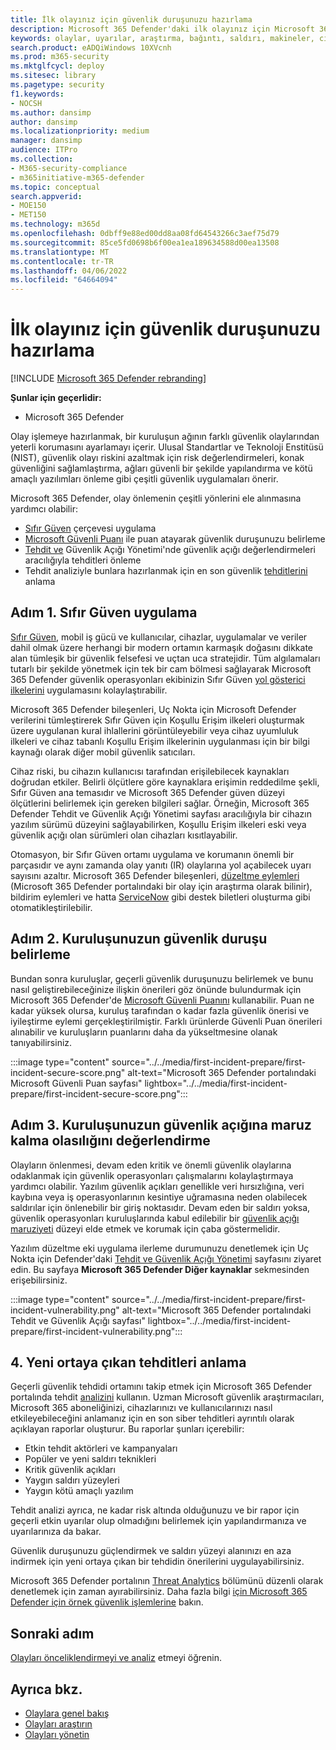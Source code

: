```yaml
---
title: İlk olayınız için güvenlik duruşunuzu hazırlama
description: Microsoft 365 Defender'daki ilk olayınız için Microsoft 365 kiracınızın güvenlik duruşu ayarlayın.
keywords: olaylar, uyarılar, araştırma, bağıntı, saldırı, makineler, cihazlar, kullanıcılar, kimlik, kimlik, posta kutusu, e-posta, 365, Microsoft, m365
search.product: eADQiWindows 10XVcnh
ms.prod: m365-security
ms.mktglfcycl: deploy
ms.sitesec: library
ms.pagetype: security
f1.keywords:
- NOCSH
ms.author: dansimp
author: dansimp
ms.localizationpriority: medium
manager: dansimp
audience: ITPro
ms.collection:
- M365-security-compliance
- m365initiative-m365-defender
ms.topic: conceptual
search.appverid:
- MOE150
- MET150
ms.technology: m365d
ms.openlocfilehash: 0dbff9e88ed00dd8aa08fd64543266c3aef75d79
ms.sourcegitcommit: 85ce5fd0698b6f00ea1ea189634588d00ea13508
ms.translationtype: MT
ms.contentlocale: tr-TR
ms.lasthandoff: 04/06/2022
ms.locfileid: "64664094"
---
```

# <a name="prepare-your-security-posture-for-your-first-incident"></a>İlk olayınız için güvenlik duruşunuzu hazırlama

[!INCLUDE [Microsoft 365 Defender rebranding](../includes/microsoft-defender.md)]

**Şunlar için geçerlidir:**
- Microsoft 365 Defender

Olay işlemeye hazırlanmak, bir kuruluşun ağının farklı güvenlik olaylarından yeterli korumasını ayarlamayı içerir. Ulusal Standartlar ve Teknoloji Enstitüsü (NIST), güvenlik olayı riskini azaltmak için risk değerlendirmeleri, konak güvenliğini sağlamlaştırma, ağları güvenli bir şekilde yapılandırma ve kötü amaçlı yazılımları önleme gibi çeşitli güvenlik uygulamaları önerir.

Microsoft 365 Defender, olay önlemenin çeşitli yönlerini ele alınmasına yardımcı olabilir:

- [Sıfır Güven](/security/zero-trust/) çerçevesi uygulama
- [Microsoft Güvenli Puanı](microsoft-secure-score.md) ile puan atayarak güvenlik duruşunuzu belirleme
- [Tehdit ve](../defender-endpoint/next-gen-threat-and-vuln-mgt.md) Güvenlik Açığı Yönetimi'nde güvenlik açığı değerlendirmeleri aracılığıyla tehditleri önleme
- Tehdit analiziyle bunlara hazırlanmak için en son güvenlik [tehditlerini](threat-analytics.md) anlama

## <a name="step-1-implement-zero-trust"></a>Adım 1. Sıfır Güven uygulama

[Sıfır Güven](/security/zero-trust/), mobil iş gücü ve kullanıcılar, cihazlar, uygulamalar ve veriler dahil olmak üzere herhangi bir modern ortamın karmaşık doğasını dikkate alan tümleşik bir güvenlik felsefesi ve uçtan uca stratejidir. Tüm algılamaları tutarlı bir şekilde yönetmek için tek bir cam bölmesi sağlayarak Microsoft 365 Defender güvenlik operasyonları ekibinizin Sıfır Güven [yol gösterici ilkelerini](/security/zero-trust/#guiding-principles-of-zero-trust) uygulamasını kolaylaştırabilir.

Microsoft 365 Defender bileşenleri, Uç Nokta için Microsoft Defender verilerini tümleştirerek Sıfır Güven için Koşullu Erişim ilkeleri oluşturmak üzere uygulanan kural ihlallerini görüntüleyebilir  veya cihaz uyumluluk ilkeleri ve cihaz tabanlı Koşullu Erişim ilkelerinin uygulanması için bir bilgi kaynağı olarak diğer mobil güvenlik satıcıları.

Cihaz riski, bu cihazın kullanıcısı tarafından erişilebilecek kaynakları doğrudan etkiler. Belirli ölçütlere göre kaynaklara erişimin reddedilme şekli, Sıfır Güven ana temasıdır ve Microsoft 365 Defender güven düzeyi ölçütlerini belirlemek için gereken bilgileri sağlar. Örneğin, Microsoft 365 Defender Tehdit ve Güvenlik Açığı Yönetimi sayfası aracılığıyla bir cihazın yazılım sürümü düzeyini sağlayabilirken, Koşullu Erişim ilkeleri eski veya güvenlik açığı olan sürümleri olan cihazları kısıtlayabilir.

Otomasyon, bir Sıfır Güven ortamı uygulama ve korumanın önemli bir parçasıdır ve aynı zamanda olay yanıtı (IR) olaylarına yol açabilecek uyarı sayısını azaltır. Microsoft 365 Defender bileşenleri, [düzeltme eylemleri](m365d-autoir.md) (Microsoft 365 Defender portalındaki bir olay için araştırma olarak bilinir), bildirim eylemleri ve hatta [ServiceNow](https://microsoft.service-now.com/sp/) gibi destek biletleri oluşturma gibi otomatikleştirilebilir.

## <a name="step-2-determine-your-organizations-security-posture"></a>Adım 2. Kuruluşunuzun güvenlik duruşu belirleme

Bundan sonra kuruluşlar, geçerli güvenlik duruşunuzu belirlemek ve bunu nasıl geliştirebileceğinize ilişkin önerileri göz önünde bulundurmak için Microsoft 365 Defender'de [Microsoft Güvenli Puanını](microsoft-secure-score.md) kullanabilir. Puan ne kadar yüksek olursa, kuruluş tarafından o kadar fazla güvenlik önerisi ve iyileştirme eylemi gerçekleştirilmiştir. Farklı ürünlerde Güvenli Puan önerileri alınabilir ve kuruluşların puanlarını daha da yükseltmesine olanak tanıyabilirsiniz.

:::image type="content" source="../../media/first-incident-prepare/first-incident-secure-score.png" alt-text="Microsoft 365 Defender portalındaki Microsoft Güvenli Puan sayfası" lightbox="../../media/first-incident-prepare/first-incident-secure-score.png":::

## <a name="step-3-assess-your-organizations-vulnerability-exposure"></a>Adım 3. Kuruluşunuzun güvenlik açığına maruz kalma olasılığını değerlendirme

Olayların önlenmesi, devam eden kritik ve önemli güvenlik olaylarına odaklanmak için güvenlik operasyonları çalışmalarını kolaylaştırmaya yardımcı olabilir. Yazılım güvenlik açıkları genellikle veri hırsızlığına, veri kaybına veya iş operasyonlarının kesintiye uğramasına neden olabilecek saldırılar için önlenebilir bir giriş noktasıdır. Devam eden bir saldırı yoksa, güvenlik operasyonları kuruluşlarında kabul edilebilir bir [güvenlik açığı maruziyeti](../defender-endpoint/tvm-exposure-score.md) düzeyi elde etmek ve korumak için çaba göstermelidir.

Yazılım düzeltme eki uygulama ilerleme durumunuzu denetlemek için Uç Nokta için Defender'daki [Tehdit ve Güvenlik Açığı Yönetimi](../defender-endpoint/next-gen-threat-and-vuln-mgt.md) sayfasını ziyaret edin. Bu sayfaya **Microsoft 365 Defender Diğer kaynaklar** sekmesinden erişebilirsiniz.

:::image type="content" source="../../media/first-incident-prepare/first-incident-vulnerability.png" alt-text="Microsoft 365 Defender portalındaki Tehdit ve Güvenlik Açığı sayfası" lightbox="../../media/first-incident-prepare/first-incident-vulnerability.png":::

## <a name="4-understand-emerging-threats"></a>4. Yeni ortaya çıkan tehditleri anlama

Geçerli güvenlik tehdidi ortamını takip etmek için Microsoft 365 Defender portalında tehdit [analizini](threat-analytics.md) kullanın. Uzman Microsoft güvenlik araştırmacıları, Microsoft 365 aboneliğinizi, cihazlarınızı ve kullanıcılarınızı nasıl etkileyebileceğini anlamanız için en son siber tehditleri ayrıntılı olarak açıklayan raporlar oluşturur. Bu raporlar şunları içerebilir:

- Etkin tehdit aktörleri ve kampanyaları
- Popüler ve yeni saldırı teknikleri
- Kritik güvenlik açıkları
- Yaygın saldırı yüzeyleri
- Yaygın kötü amaçlı yazılım

Tehdit analizi ayrıca, ne kadar risk altında olduğunuzu ve bir rapor için geçerli etkin uyarılar olup olmadığını belirlemek için yapılandırmanıza ve uyarılarınıza da bakar.

Güvenlik duruşunuzu güçlendirmek ve saldırı yüzeyi alanınızı en aza indirmek için yeni ortaya çıkan bir tehdidin önerilerini uygulayabilirsiniz.

Microsoft 365 Defender portalının [Threat Analytics](threat-analytics.md) bölümünü düzenli olarak denetlemek için zaman ayırabilirsiniz. Daha fazla bilgi [için Microsoft 365 Defender için örnek güvenlik işlemlerine](incidents-overview.md#example-security-operations-for-microsoft-365-defender) bakın.

## <a name="next-step"></a>Sonraki adım

[Olayları önceliklendirmeyi ve analiz](first-incident-analyze.md) etmeyi öğrenin.

## <a name="see-also"></a>Ayrıca bkz.

- [Olaylara genel bakış](incidents-overview.md)
- [Olayları araştırın](investigate-incidents.md)
- [Olayları yönetin](manage-incidents.md)
